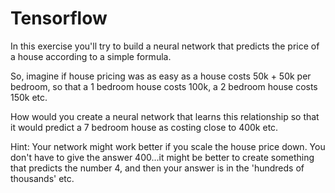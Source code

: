 # Tensorflow

In this exercise you'll try to build a neural network that predicts the price of a house according to a simple formula.

So, imagine if house pricing was as easy as a house costs 50k + 50k per bedroom, so that a 1 bedroom house costs 100k, a 2 bedroom house costs 150k etc.

How would you create a neural network that learns this relationship so that it would predict a 7 bedroom house as costing close to 400k etc.

Hint: Your network might work better if you scale the house price down. You don't have to give the answer 400...it might be better to create something that predicts the number 4, and then your answer is in the 'hundreds of thousands' etc.
